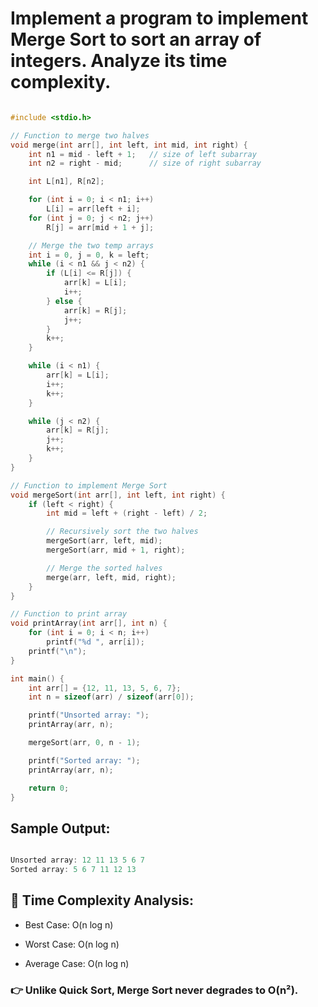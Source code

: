 # Implement a program to implement Merge Sort to sort an array of integers. Analyze its time complexity.

```c

#include <stdio.h>

// Function to merge two halves
void merge(int arr[], int left, int mid, int right) {
    int n1 = mid - left + 1;   // size of left subarray
    int n2 = right - mid;      // size of right subarray

    int L[n1], R[n2];

    for (int i = 0; i < n1; i++)
        L[i] = arr[left + i];
    for (int j = 0; j < n2; j++)
        R[j] = arr[mid + 1 + j];

    // Merge the two temp arrays
    int i = 0, j = 0, k = left;
    while (i < n1 && j < n2) {
        if (L[i] <= R[j]) {
            arr[k] = L[i];
            i++;
        } else {
            arr[k] = R[j];
            j++;
        }
        k++;
    }

    while (i < n1) {
        arr[k] = L[i];
        i++;
        k++;
    }

    while (j < n2) {
        arr[k] = R[j];
        j++;
        k++;
    }
}

// Function to implement Merge Sort
void mergeSort(int arr[], int left, int right) {
    if (left < right) {
        int mid = left + (right - left) / 2;

        // Recursively sort the two halves
        mergeSort(arr, left, mid);
        mergeSort(arr, mid + 1, right);

        // Merge the sorted halves
        merge(arr, left, mid, right);
    }
}

// Function to print array
void printArray(int arr[], int n) {
    for (int i = 0; i < n; i++)
        printf("%d ", arr[i]);
    printf("\n");
}

int main() {
    int arr[] = {12, 11, 13, 5, 6, 7};
    int n = sizeof(arr) / sizeof(arr[0]);

    printf("Unsorted array: ");
    printArray(arr, n);

    mergeSort(arr, 0, n - 1);

    printf("Sorted array: ");
    printArray(arr, n);

    return 0;
}


```

## Sample Output:

```c

Unsorted array: 12 11 13 5 6 7
Sorted array: 5 6 7 11 12 13

```

## 🔹 Time Complexity Analysis:

- Best Case: O(n log n)

- Worst Case: O(n log n)

- Average Case: O(n log n)

### 👉 Unlike Quick Sort, Merge Sort never degrades to O(n²).
